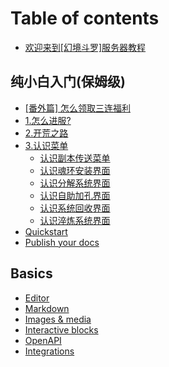 # Table of contents

* [欢迎来到\[幻境斗罗\]服务器教程](README.md)

## 纯小白入门(保姆级)

* [\[番外篇\] 怎么领取三连福利](chun-xiao-bai-ru-men-bao-mu-ji/fan-wai-pian-zen-me-ling-qu-san-lian-fu-li.md)
* [1.怎么进服?](chun-xiao-bai-ru-men-bao-mu-ji/1.-zen-me-jin-fu.md)
* [2.开荒之路](chun-xiao-bai-ru-men-bao-mu-ji/2.-kai-huang-zhi-lu.md)
* [3.认识菜单](chun-xiao-bai-ru-men-bao-mu-ji/3.-ren-shi-cai-dan/README.md)
  * [认识副本传送菜单](chun-xiao-bai-ru-men-bao-mu-ji/3.-ren-shi-cai-dan/ren-shi-fu-ben-chuan-song-cai-dan.md)
  * [认识魂环安装界面](chun-xiao-bai-ru-men-bao-mu-ji/3.-ren-shi-cai-dan/ren-shi-hun-huan-an-zhuang-jie-mian.md)
  * [认识分解系统界面](chun-xiao-bai-ru-men-bao-mu-ji/3.-ren-shi-cai-dan/ren-shi-fen-jie-xi-tong-jie-mian.md)
  * [认识自助加孔界面](chun-xiao-bai-ru-men-bao-mu-ji/3.-ren-shi-cai-dan/ren-shi-zi-zhu-jia-kong-jie-mian.md)
  * [认识系统回收界面](chun-xiao-bai-ru-men-bao-mu-ji/3.-ren-shi-cai-dan/ren-shi-xi-tong-hui-shou-jie-mian.md)
  * [认识淬炼系统界面](chun-xiao-bai-ru-men-bao-mu-ji/3.-ren-shi-cai-dan/ren-shi-cui-lian-xi-tong-jie-mian.md)
* [Quickstart](chun-xiao-bai-ru-men-bao-mu-ji/quickstart.md)
* [Publish your docs](chun-xiao-bai-ru-men-bao-mu-ji/publish-your-docs.md)

## Basics

* [Editor](basics/editor.md)
* [Markdown](basics/markdown.md)
* [Images & media](basics/images-and-media.md)
* [Interactive blocks](basics/interactive-blocks.md)
* [OpenAPI](basics/openapi.md)
* [Integrations](basics/integrations.md)
